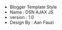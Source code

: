 

 * Blogger Template Style
 * Name      : DSN AJAX JS
 * version   : 1.0
 * Design By : Aan Fauzi


